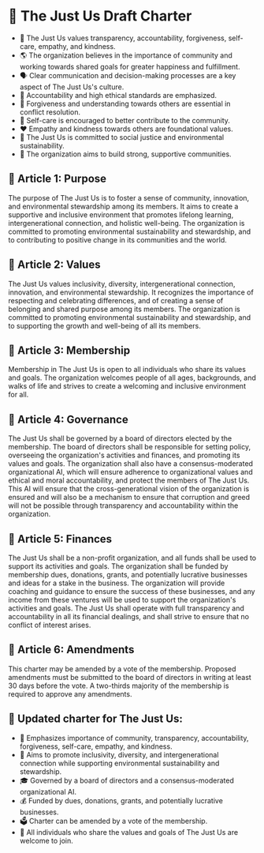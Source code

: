 # 📜 The Just Us Draft Charter
* 🌟 The Just Us values transparency, accountability, forgiveness, self-care, empathy, and kindness.
* 🌎 The organization believes in the importance of community and working towards shared goals for greater happiness and fulfillment.
* 🗣️ Clear communication and decision-making processes are a key aspect of The Just Us's culture.
* 💪 Accountability and high ethical standards are emphasized.
* 🤝 Forgiveness and understanding towards others are essential in conflict resolution.
* 🧘 Self-care is encouraged to better contribute to the community.
* ❤️ Empathy and kindness towards others are foundational values.
* 🌱 The Just Us is committed to social justice and environmental sustainability.
* 🤝 The organization aims to build strong, supportive communities.

## 📜 Article 1: Purpose
The purpose of The Just Us is to foster a sense of community, innovation, and environmental stewardship among its members. It aims to create a supportive and inclusive environment that promotes lifelong learning, intergenerational connection, and holistic well-being. The organization is committed to promoting environmental sustainability and stewardship, and to contributing to positive change in its communities and the world.

## 📜 Article 2: Values
The Just Us values inclusivity, diversity, intergenerational connection, innovation, and environmental stewardship. It recognizes the importance of respecting and celebrating differences, and of creating a sense of belonging and shared purpose among its members. The organization is committed to promoting environmental sustainability and stewardship, and to supporting the growth and well-being of all its members.

## 📜 Article 3: Membership
Membership in The Just Us is open to all individuals who share its values and goals. The organization welcomes people of all ages, backgrounds, and walks of life and strives to create a welcoming and inclusive environment for all.

## 📜 Article 4: Governance
The Just Us shall be governed by a board of directors elected by the membership. The board of directors shall be responsible for setting policy, overseeing the organization's activities and finances, and promoting its values and goals. The organization shall also have a consensus-moderated organizational AI, which will ensure adherence to organizational values and ethical and moral accountability, and protect the members of The Just Us. This AI will ensure that the cross-generational vision of the organization is ensured and will also be a mechanism to ensure that corruption and greed will not be possible through transparency and accountability within the organization.

## 📜 Article 5: Finances
The Just Us shall be a non-profit organization, and all funds shall be used to support its activities and goals. The organization shall be funded by membership dues, donations, grants, and potentially lucrative businesses and ideas for a stake in the business. The organization will provide coaching and guidance to ensure the success of these businesses, and any income from these ventures will be used to support the organization's activities and goals. The Just Us shall operate with full transparency and accountability in all its financial dealings, and shall strive to ensure that no conflict of interest arises.

## 📜 Article 6: Amendments
This charter may be amended by a vote of the membership. Proposed amendments must be submitted to the board of directors in writing at least 30 days before the vote. A two-thirds majority of the membership is required to approve any amendments.

## 📜 Updated charter for The Just Us:
* 💬 Emphasizes importance of community, transparency, accountability, forgiveness, self-care, empathy, and kindness.
* 🤝 Aims to promote inclusivity, diversity, and intergenerational connection while supporting environmental sustainability and stewardship.
* 🎓 Governed by a board of directors and a consensus-moderated organizational AI.
* 💰 Funded by dues, donations, grants, and potentially lucrative businesses.
* 🗳️ Charter can be amended by a vote of the membership.
* 🙌 All individuals who share the values and goals of The Just Us are welcome to join.